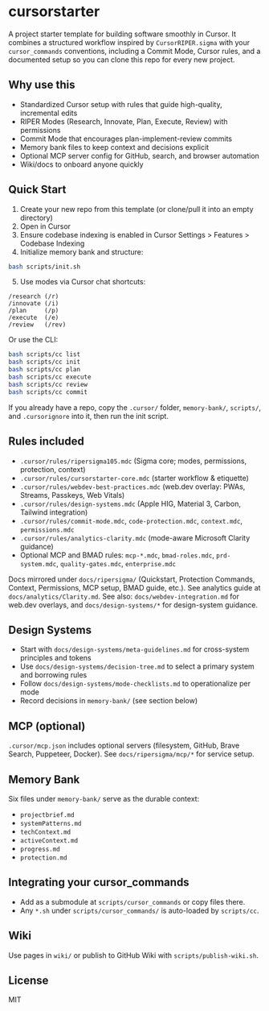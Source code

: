 # cursorstarter

A project starter template for building software smoothly in Cursor. It combines a structured workflow inspired by `CursorRIPER.sigma` with your `cursor_commands` conventions, including a Commit Mode, Cursor rules, and a documented setup so you can clone this repo for every new project.

## Why use this
- Standardized Cursor setup with rules that guide high-quality, incremental edits
- RIPER Modes (Research, Innovate, Plan, Execute, Review) with permissions
- Commit Mode that encourages plan-implement-review commits
- Memory bank files to keep context and decisions explicit
- Optional MCP server config for GitHub, search, and browser automation
- Wiki/docs to onboard anyone quickly

## Quick Start
1) Create your new repo from this template (or clone/pull it into an empty directory)
2) Open in Cursor
3) Ensure codebase indexing is enabled in Cursor Settings > Features > Codebase Indexing
4) Initialize memory bank and structure:

```bash
bash scripts/init.sh
```

5) Use modes via Cursor chat shortcuts:
```text
/research (/r)
/innovate (/i)
/plan     (/p)
/execute  (/e)
/review   (/rev)
```

Or use the CLI:
```bash
bash scripts/cc list
bash scripts/cc init
bash scripts/cc plan
bash scripts/cc execute
bash scripts/cc review
bash scripts/cc commit
```

If you already have a repo, copy the `.cursor/` folder, `memory-bank/`, `scripts/`, and `.cursorignore` into it, then run the init script.

## Rules included
- `.cursor/rules/ripersigma105.mdc` (Sigma core; modes, permissions, protection, context)
- `.cursor/rules/cursorstarter-core.mdc` (starter workflow & etiquette)
- `.cursor/rules/webdev-best-practices.mdc` (web.dev overlay: PWAs, Streams, Passkeys, Web Vitals)
- `.cursor/rules/design-systems.mdc` (Apple HIG, Material 3, Carbon, Tailwind integration)
- `.cursor/rules/commit-mode.mdc`, `code-protection.mdc`, `context.mdc`, `permissions.mdc`
- `.cursor/rules/analytics-clarity.mdc` (mode-aware Microsoft Clarity guidance)
- Optional MCP and BMAD rules: `mcp-*.mdc`, `bmad-roles.mdc`, `prd-system.mdc`, `quality-gates.mdc`, `enterprise.mdc`

Docs mirrored under `docs/ripersigma/` (Quickstart, Protection Commands, Context, Permissions, MCP setup, BMAD guide, etc.). See analytics guide at `docs/analytics/Clarity.md`.
See also: `docs/webdev-integration.md` for web.dev overlays, and `docs/design-systems/*` for design-system guidance.

## Design Systems
- Start with `docs/design-systems/meta-guidelines.md` for cross-system principles and tokens
- Use `docs/design-systems/decision-tree.md` to select a primary system and borrowing rules
- Follow `docs/design-systems/mode-checklists.md` to operationalize per mode
- Record decisions in `memory-bank/` (see section below)

## MCP (optional)
`.cursor/mcp.json` includes optional servers (filesystem, GitHub, Brave Search, Puppeteer, Docker). See `docs/ripersigma/mcp/*` for service setup.

## Memory Bank
Six files under `memory-bank/` serve as the durable context:
- `projectbrief.md`
- `systemPatterns.md`
- `techContext.md`
- `activeContext.md`
- `progress.md`
- `protection.md`

## Integrating your cursor_commands
- Add as a submodule at `scripts/cursor_commands` or copy files there.
- Any `*.sh` under `scripts/cursor_commands/` is auto-loaded by `scripts/cc`.

## Wiki
Use pages in `wiki/` or publish to GitHub Wiki with `scripts/publish-wiki.sh`.

## License
MIT